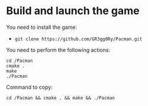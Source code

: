 # Build and launch the game

You need to install the game:
+ ```` git clone https://github.com/GR3gg0Ry/Pacman.git ````

You need to perform the following actions:
```` 
cd /Pacman
cmake .
make
./Pacman
````
Сommand to copy:
```` 
cd /Pacman && cmake . && make && ./Pacman
````

